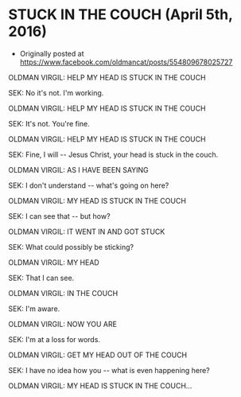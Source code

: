 # STUCK IN THE COUCH (April 5th, 2016)

 * Originally posted at https://www.facebook.com/oldmancat/posts/554809678025727

OLDMAN VIRGIL: HELP MY HEAD IS STUCK IN THE COUCH

SEK: No it's not. I'm working.

OLDMAN VIRGIL: HELP MY HEAD IS STUCK IN THE COUCH

SEK: It's not. You're fine.

OLDMAN VIRGIL: HELP MY HEAD IS STUCK IN THE COUCH

SEK: Fine, I will -- Jesus Christ, your head is stuck in the couch.

OLDMAN VIRGIL: AS I HAVE BEEN SAYING

SEK: I don't understand -- what's going on here?

OLDMAN VIRGIL: MY HEAD IS STUCK IN THE COUCH

SEK: I can see that -- but how?

OLDMAN VIRGIL: IT WENT IN AND GOT STUCK

SEK: What could possibly be sticking?

OLDMAN VIRGIL: MY HEAD

SEK: That I can see.

OLDMAN VIRGIL: IN THE COUCH

SEK: I'm aware.

OLDMAN VIRGIL: NOW YOU ARE

SEK: I'm at a loss for words.

OLDMAN VIRGIL: GET MY HEAD OUT OF THE COUCH

SEK: I have no idea how you -- what is even happening here?

OLDMAN VIRGIL: MY HEAD IS STUCK IN THE COUCH...

